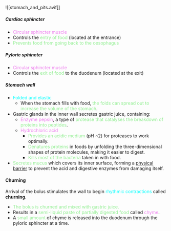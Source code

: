 ![[stomach_and_pits.avif]]
##### Cardiac sphincter
- <span style="color: violet">Circular sphincter muscle</span>
- Controls the <span style="color: lightgreen">entry of food</span> (located at the entrance)
- <span style="color: lightgreen">Prevents food from going back to the oesophagus</span>

##### Pyloric sphincter
- <span style="color: violet">Circular sphincter muscle</span>
- Controls the <span style="color: lightgreen">exit of food</span> to the duodenum (located at the exit)

##### Stomach wall
- <span style="color: aqua">Folded and elastic</span>
	- When the stomach fills with food, <span style="color: lightgreen">the folds can spread out to increase the volume of the stomach</span>.
- Gastric glands in the inner wall secretes gastric juice, containing:
	- <span style="color: violet">Enzyme pepsin</span>, a type of <span style="color: lightgreen">protease that catalyses the breakdown of proteins into peptides</span>.
	- <span style="color: violet">Hydrochloric acid</span>
		- <span style="color: lightgreen">Provides an acidic medium</span> (pH ~2) for proteases to work optimally.
		- <span style="color: lightgreen">Denatures proteins</span> in foods by unfolding the three-dimensional shapes of protein molecules, making it easier to digest.
		- <span style="color: lightgreen">Kills most of the bacteria</span> taken in with food.
- <span style="color: lightgreen">Secretes mucus</span> which covers its inner surface, forming a <u>physical barrier</u> to prevent the acid and digestive enzymes from damaging itself.

#### Churning
Arrival of the bolus stimulates the wall to begin <span style="color: aqua">rhythmic contractions</span> called **churning**.
- <span style="color: lightgreen">The bolus is churned and mixed with gastric juice.</span>
- Results in a <span style="color: lightgreen">semi-liquid paste of partially digested food</span> called <span style="color: violet">chyme</span>.
- A <span style="color: lightgreen">small amount</span> of chyme is released into the duodenum through the pyloric sphincter at a time.

